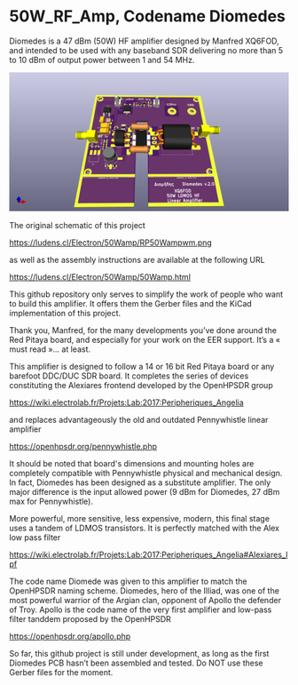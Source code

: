 # 50W_RF_Amp, Codename Diomedes

Diomedes is a 47 dBm (50W) HF amplifier designed by Manfred XQ6FOD, and intended to be used with any baseband SDR delivering no more than 5 to 10 dBm of  output power between 1 and 54 MHz. 

![Diomedes, a 50W linear amplifier by XQ6FOD](https://github.com/F6ITU/50W_RF_Amp/blob/main/Diomedes.png)

The original schematic of this project 


https://ludens.cl/Electron/50Wamp/RP50Wampwm.png

as well as the assembly instructions are available at the following URL

https://ludens.cl/Electron/50Wamp/50Wamp.html

This github repository only serves to simplify the work of people who want to build this amplifier. It offers  them the Gerber files and the KiCad implementation of this project.

Thank you, Manfred, for the many developments you’ve done around the Red Pitaya board, and especially for your work on the EER support. It’s a « must read »… at least.


This amplifier is designed to follow a 14 or 16 bit Red Pitaya board or any barefoot DDC/DUC SDR board. It completes the series of devices constituting the Alexiares frontend developed by the OpenHPSDR group

https://wiki.electrolab.fr/Projets:Lab:2017:Peripheriques_Angelia

and replaces advantageously the old and outdated  Pennywhistle linear amplifier 

https://openhpsdr.org/pennywhistle.php

It should be noted that board's dimensions and mounting holes are completely compatible with Pennywhistle physical and mechanical design. In fact, Diomedes has been designed as a substitute amplifier. 
The only major difference is the input allowed power (9 dBm for Diomedes, 27 dBm max for Pennywhistle).

More powerful, more sensitive, less expensive, modern, this final stage uses a tandem of LDMOS transistors. It is perfectly matched with the Alex low pass filter 

https://wiki.electrolab.fr/Projets:Lab:2017:Peripheriques_Angelia#Alexiares_lpf

The code name Diomede was given to this amplifier to match the OpenHPSDR naming scheme. 
Diomedes, hero of the Illiad, was one of the most powerful warrior of the Argian clan, opponent of Apollo the defender of Troy. Apollo is the code name of the very first amplifier and low-pass filter tanddem proposed by the OpenHPSDR 

https://openhpsdr.org/apollo.php


So far, this github project is still under development, as long as the first Diomedes PCB  hasn’t been assembled and tested. Do NOT use these Gerber files for the moment. 
